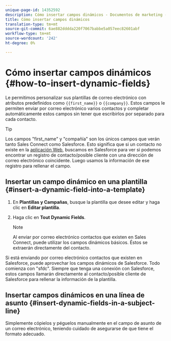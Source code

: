 ```yaml
---
unique-page-id: 14352592
description: Cómo insertar campos dinámicos - Documentos de marketing - Documentación del producto
title: Cómo insertar campos dinámicos
translation-type: tm+mt
source-git-commit: 6ae882dddda220f7067babbe5a057eec82601abf
workflow-type: tm+mt
source-wordcount: '242'
ht-degree: 0%

---
```



# Cómo insertar campos dinámicos {#how-to-insert-dynamic-fields}

Le permitimos personalizar sus plantillas de correo electrónico con atributos predefinidos como `{{first_name}}` o `{{company}}`. Estos campos le permiten enviar por correo electrónico varios contactos y completar automáticamente estos campos sin tener que escribirlos por separado para cada contacto.

>[!TIP]
>
>Los campos &quot;first_name&quot; y &quot;compañía&quot; son los únicos campos que verán tanto Sales Connect como Salesforce. Esto significa que si un contacto no existe en la [aplicación Web](https://toutapp.com/login), buscamos en Salesforce para ver si podemos encontrar un registro de contacto/posible cliente con una dirección de correo electrónico coincidente. Luego usamos la información de ese registro para rellenar el campo.

## Insertar un campo dinámico en una plantilla {#insert-a-dynamic-field-into-a-template}

1. En **Plantillas y Campañas**, busque la plantilla que desee editar y haga clic en **Editar plantilla**.

1. Haga clic en **Tout Dynamic Fields**.

   >[!NOTE]
   >
   >Al enviar por correo electrónico contactos que existen en Sales Connect, puede utilizar los campos dinámicos básicos. Éstos se extraerán directamente del contacto.

Si está enviando por correo electrónico contactos que existen en Salesforce, puede aprovechar los campos dinámicos de Salesforce. Todo comienza con &quot;sfdc&quot;. Siempre que tenga una conexión con Salesforce, estos campos llamarán directamente al contacto/posible cliente de Salesforce para rellenar la información de la plantilla.

## Insertar campos dinámicos en una línea de asunto {#insert-dynamic-fields-in-a-subject-line}

Simplemente cópielos y péguelos manualmente en el campo de asunto de un correo electrónico, teniendo cuidado de asegurarse de que tiene el formato adecuado.
